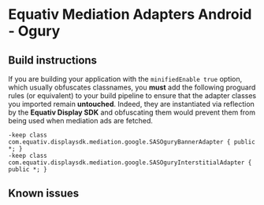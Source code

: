 # Equativ Mediation Adapters Android - Ogury

## Build instructions

If you are building your application with the ```minifiedEnable true``` option, which usually obfuscates classnames, you __must__ add the following proguard rules (or equivalent) to your build pipeline to ensure that the adapter classes you imported remain __untouched__. Indeed, they are instantiated via reflection by the __Equativ Display SDK__ and obfuscating them would prevent them from being used when mediation ads are fetched.

```
-keep class com.equativ.displaysdk.mediation.google.SASOguryBannerAdapter { public *; }
-keep class com.equativ.displaysdk.mediation.google.SASOguryInterstitialAdapter { public *; }
```

## Known issues


